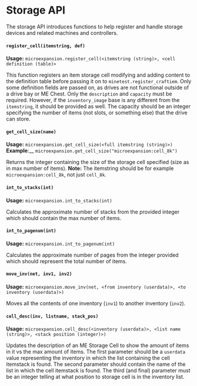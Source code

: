 # Storage API
The storage API introduces functions to help register and handle storage devices and related machines and controllers.

#### `register_cell(itemstring, def)`
__Usage:__ `microexpansion.register_cell(<itemstring (string)>, <cell definition (table)>`

This function registers an item storage cell modifying and adding content to the definition table before passing it on to `minetest.register_craftiem`. Only some definition fields are passed on, as drives are not functional outside of a drive bay or ME Chest. Only the `description` and `capacity` must be required. However, if the `inventory_image` base is any different from the `itemstring`, it should be provided as well. The capacity should be an integer specifying the number of items (not slots, or something else) that the drive can store.

#### `get_cell_size(name)`
__Usage:__ `microexpansion.get_cell_size(<full itemstring (string)>)`<br />
__Example__:__ `microexpansion.get_cell_size("microexpansion:cell_8k")`

Returns the integer containing the size of the storage cell specified (size as in max number of items). __Note:__ The itemstring should be for example `microexpansion:cell_8k`, not just `cell_8k`.

#### `int_to_stacks(int)`
__Usage:__ `microexpansion.int_to_stacks(int)`

Calculates the approximate number of stacks from the provided integer which should contain the max number of items.

#### `int_to_pagenum(int)`
__Usage:__ `microexpansion.int_to_pagenum(int)`

Calculates the approximate number of pages from the integer provided which should represent the total number of items.

#### `move_inv(net, inv1, inv2)`
__Usage:__ `microexpansion.move_inv(net, <from inventory (userdata)>, <to inventory (userdata)>)`

Moves all the contents of one inventory (`inv1`) to another inventory (`inv2`).

#### `cell_desc(inv, listname, stack_pos)`
__Usage:__ `microexpansion.cell_desc(<inventory (userdata)>, <list name (string)>, <stack position (integer)>)`

Updates the description of an ME Storage Cell to show the amount of items in it vs the max amount of items. The first parameter should be a `userdata` value representing the inventory in which the list containing the cell itemstack is found. The second parameter should contain the name of the list in which the cell itemstack is found. The third (and final) parameter must be an integer telling at what position to storage cell is in the inventory list.
